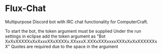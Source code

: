 # Flux-Chat
Multipurpose Discord bot with IRC chat functionality for ComputerCraft.

To start the bot, the token argument must be supplied
Under the run settings in eclipse add the token argument as
"Bot XxXxXXXXXxXxXxxxXXxXXXXx.XXxxxX.XXXxXXXxxxxXXXxXxXxXXXXXXxX"
Quotes are required due to the space in the argument